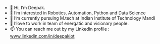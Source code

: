 - 👋 Hi, I’m Deepak.
- 👀 I’m interested in Robotics, Automation, Python and Data Science
- 🌱 I’m currently pursuing M.tech at Indian Institute of Technology Mandi
- 💞️ I’love to work in team of energatic and visionary people.
- 📫 You can reach me out by my Linkedin profile : www.linkedin.com/in/deepakiot

<!---
deepaksahiitm/deepaksahiitm is a ✨ special ✨ repository because its `README.md` (this file) appears on your GitHub profile.
You can click the Preview link to take a look at your changes.
--->
